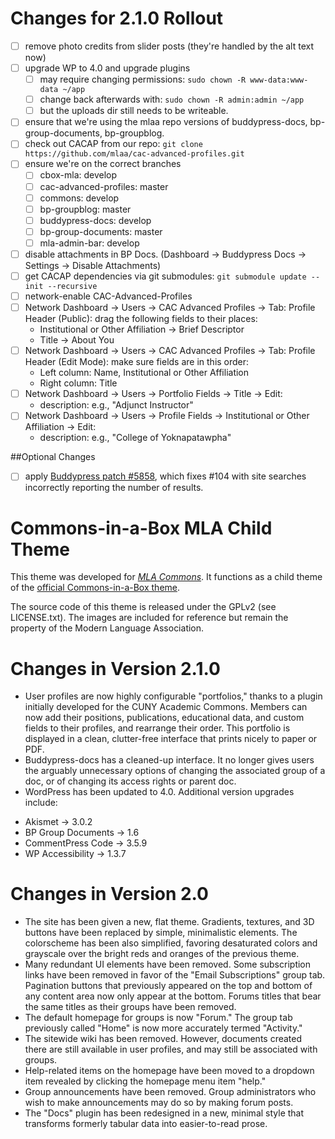 # Changes for 2.1.0 Rollout

 * [ ] remove photo credits from slider posts (they're handled by the alt text now)
 * [ ] upgrade WP to 4.0 and upgrade plugins
   - [ ] may require changing permissions: `sudo chown -R www-data:www-data ~/app`
   - [ ] change back afterwards with: `sudo chown -R admin:admin ~/app`
   - [ ] but the uploads dir still needs to be writeable. 
 * [ ] ensure that we're using the mlaa repo versions of buddypress-docs, bp-group-documents, bp-groupblog. 
 * [ ] check out CACAP from our repo: `git clone https://github.com/mlaa/cac-advanced-profiles.git`
 * [ ] ensure we're on the correct branches
   - [ ] cbox-mla: develop
   - [ ] cac-advanced-profiles: master
   - [ ] commons: develop 
   - [ ] bp-groupblog: master
   - [ ] buddypress-docs: develop
   - [ ] bp-group-documents: master
   - [ ] mla-admin-bar: develop
 * [ ] disable attachments in BP Docs. (Dashboard -> Buddypress Docs -> Settings -> Disable Attachments) 
 * [ ] get CACAP dependencies via git submodules: `git submodule update --init --recursive` 
 * [ ] network-enable CAC-Advanced-Profiles
 * [ ] Network Dashboard -> Users -> CAC Advanced Profiles -> Tab: Profile Header (Public): drag the following fields to their places: 
   - Institutional or Other Affiliation -> Brief Descriptor
   - Title -> About You
 * [ ] Network Dashboard -> Users -> CAC Advanced Profiles -> Tab: Profile Header (Edit Mode): make sure fields are in this order: 
   - Left column: Name, Institutional or Other Affiliation
   - Right column: Title
 * [ ] Network Dashboard -> Users -> Portfolio Fields -> Title -> Edit: 
   - description: e.g., &quot;Adjunct Instructor&quot; 
 * [ ] Network Dashboard -> Users -> Profile Fields -> Institutional or Other Affiliation -> Edit: 
   - description: e.g., &quot;College of Yoknapatawpha&quot; 

##Optional Changes
 * [ ] apply [Buddypress patch #5858](https://buddypress.trac.wordpress.org/ticket/5858), which fixes #104 with site searches incorrectly reporting the number of results. 

# Commons-in-a-Box MLA Child Theme

This theme was developed for [_MLA Commons_][1]. It functions as a child 
theme of the [official Commons-in-a-Box theme][2].

The source code of this theme is released under the GPLv2 (see LICENSE.txt). 
The images are included for reference but remain the property of the Modern 
Language Association.

[1]: http://commons.mla.org
[2]: https://github.com/cuny-academic-commons/cbox-theme

# Changes in Version 2.1.0 

 * User profiles are now highly configurable "portfolios," thanks to a plugin initially developed for the CUNY Academic Commons. Members can now add their positions, publications, educational data, and custom fields to their profiles, and rearrange their order. This portfolio is displayed in a clean, clutter-free interface that prints nicely to paper or PDF.  
 * Buddypress-docs has a cleaned-up interface. It no longer gives users the arguably unnecessary options of changing the associated group of a doc, or of changing its access rights or parent doc.  
 * WordPress has been updated to 4.0. Additional version upgrades include: 
  - Akismet -> 3.0.2
  - BP Group Documents -> 1.6
  - CommentPress Code -> 3.5.9
  - WP Accessibility -> 1.3.7

# Changes in Version 2.0 

 * The site has been given a new, flat theme. Gradients, textures, and 3D buttons have been replaced by simple, minimalistic elements. The colorscheme has been also simplified, favoring desaturated colors and grayscale over the bright reds and oranges of the previous theme. 
 * Many redundant UI elements have been removed. Some subscription links have been removed in favor of the "Email Subscriptions" group tab. Pagination buttons that previously appeared on the top and bottom of any content area now only appear at the bottom. Forums titles that bear the same titles as their groups have been removed. 
 * The default homepage for groups is now "Forum." The group tab previously called "Home" is now more accurately termed "Activity." 
 * The sitewide wiki has been removed. However, documents created there are still available in user profiles, and may still be associated with groups. 
 * Help-related items on the homepage have been moved to a dropdown item revealed by clicking the homepage menu item "help." 
 * Group announcements have been removed. Group administrators who wish to make announcements may do so by making forum posts.  
 * The "Docs" plugin has been redesigned in a new, minimal style that transforms formerly tabular data into easier-to-read prose.  
